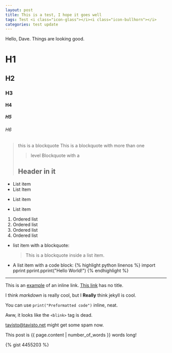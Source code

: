 ```yaml
---
layout: post
title: This is a test, I hope it goes well
tags: Test <i class="icon-glass"></i><i class="icon-bullhorn"></i>
categories: test update
---
```


Hello, Dave. Things are looking good.

# H1
## H2
### H3
#### H4
##### H5
###### H6

> this is a
> blockquote
> This is a blockquote with more than one 
> > level 
> Blockquote with a
> ## Header in it


* List item 
* List Item
+ List item
- List item

1. Ordered list
2. Ordered list
3. Ordered list
4. Ordered list

* list item with a blockquote:

     > This is a blockquote
     > inside a list item.

* A list item with a code block:
   {% highlight python linenos %}
   import pprint
   pprint.pprint("Hello World!")
   {% endhighlight %}

***

This is an [example](http://tavisto.net "Tavisto") of an inline link.
[This link](http://Tavisto.net) has no title.


I think *markdown* is really cool,
but I **Really** think jekyll is cool.

You can use `print("Preformatted code")` inline, neat.

Aww, it looks like the `<blink>` tag is dead.

<tavisto@tavisto.net> might get some spam now.

This post is {{ page.content | number_of_words }} words long!

{% gist 4455203 %}
